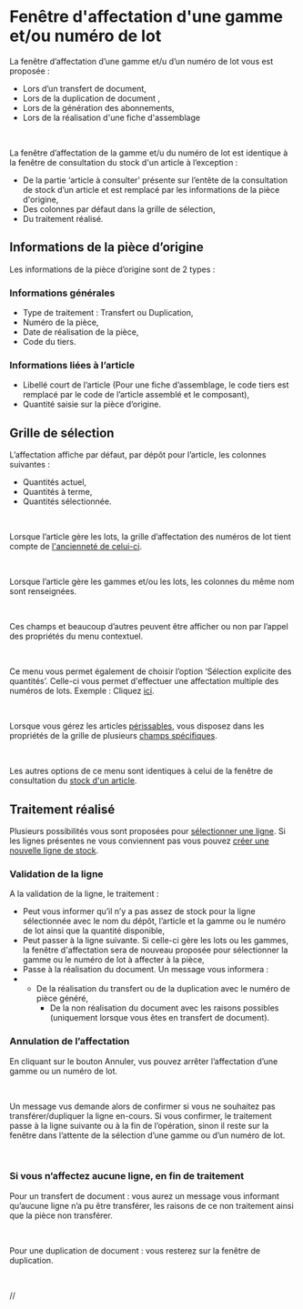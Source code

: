 # Fenêtre d'affectation d'une gamme et/ou numéro de lot



La fenêtre d’affectation d’une gamme et/u d’un 
 numéro de lot vous est proposée :


* Lors d’un transfert 
 de document,
* Lors de la duplication 
 de document ,
* Lors de la génération 
 des abonnements,
* Lors de la réalisation 
 d'une fiche d'assemblage


 


La fenêtre d’affectation de la gamme et/u du 
 numéro de lot est identique à la fenêtre de consultation du stock d'un 
 article à l’exception :


* De la partie ‘article 
 à consulter’ présente sur l’entête de la consultation de stock d’un 
 article et est remplacé par les informations de la pièce d'origine,
* Des colonnes par 
 défaut dans la grille de sélection,
* Du traitement réalisé.


## Informations de la pièce d’origine


Les informations de la pièce d’origine sont de 2 types :


### Informations générales


* Type de traitement 
 : Transfert ou Duplication,
* Numéro de la pièce,
* Date de réalisation 
 de la pièce,
* Code du tiers.


### Informations liées à l’article


* Libellé court de 
 l’article (Pour une fiche d’assemblage, le code tiers est remplacé 
 par le code de l’article assemblé et le composant),
* Quantité saisie 
 sur la pièce d’origine.


## Grille de sélection


L’affectation affiche par défaut, par dépôt pour l’article, les colonnes 
 suivantes :


* Quantités actuel,
* Quantités à terme,
* Quantités sélectionnée.


 


Lorsque l’article gère les lots, la grille d’affectation des numéros 
 de lot tient compte de [l'ancienneté 
 de celui-ci](Gestion_des_lots_par_anciennete.md).


 


Lorsque l’article gère les gammes et/ou les lots, les colonnes du même 
 nom sont renseignées.


 


Ces champs et beaucoup d’autres peuvent être afficher ou non par l’appel 
 des propriétés du menu contextuel.


 


Ce menu vous permet également de choisir l’option ‘Sélection explicite 
 des quantités’. Celle-ci vous permet d'effectuer une affectation multiple 
 des numéros de lots. Exemple : Cliquez [ici](../../../Achats/Documents/TransfertDuplicationDocument/4/ExempleAffectationGammeLot.md).


 


Lorsque vous gérez les articles [périssables](ArticlePerissable.md), vous 
 disposez dans les propriétés de la grille de plusieurs [champs 
 spécifiques](Champs_disponibles_pour_la_gestion_de_la_p_remption.md).


 


Les autres options de ce menu sont identiques à celui de la fenêtre 
 de consultation du [stock d'un article](../../Stock/1-1/Stock.md).


## Traitement réalisé


Plusieurs possibilités vous sont proposées pour [sélectionner 
 une ligne](../../../Ventes/Documents/Fiche/3Corps/SelectionPartirStockArticle.md). Si les lignes présentes ne vous conviennent pas vous pouvez 
 [créer une nouvelle 
 ligne de stock](../../Trier/CreationLigneStockArticle.md).


### Validation de la ligne


A la validation de la ligne, le traitement :


* Peut vous informer qu’il n’y a pas assez 
 de stock pour la ligne sélectionnée avec le nom du dépôt, l’article 
 et la gamme ou le numéro de lot ainsi que la quantité disponible,
* Peut passer à la 
 ligne suivante. Si celle-ci gère les lots ou les gammes, la fenêtre 
 d'affectation sera de nouveau proposée pour sélectionner la gamme 
 ou le numéro de lot à affecter à la pièce,
* Passe à la réalisation 
 du document. Un message vous informera :
* + De la réalisation 
	 du transfert ou de la duplication avec le numéro de pièce généré,
	+ De la non réalisation 
	 du document avec les raisons possibles (uniquement lorsque vous 
	 êtes en transfert de document).


### Annulation de l’affectation


En cliquant sur le bouton Annuler, vus pouvez 
 arrêter l’affectation d’une gamme ou un numéro de lot.


 


Un message vus demande alors de confirmer si 
 vous ne souhaitez pas transférer/dupliquer la ligne en-cours. Si vous 
 confirmer, le traitement passe à la ligne suivante ou à la fin de l’opération, 
 sinon il reste sur la fenêtre dans l’attente de la sélection d’une gamme 
 ou d’un numéro de lot.


 


### Si vous n’affectez aucune ligne, en fin de traitement


Pour un transfert de document : vous aurez un 
 message vous informant qu’aucune ligne n’a pu être transférer, les raisons 
 de ce non traitement ainsi que la pièce non transférer.


 


Pour une duplication de document : vous resterez 
 sur la fenêtre de duplication.


 






//<![CDATA[
 if( typeof( FilePopupInit ) != 'function' ) FilePopupInit = new Function();
 FilePopupInit('a1');
 FilePopupInit('a2');
//]]>

